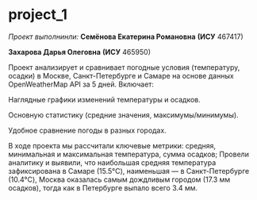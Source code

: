 # project_1
_Проект выполнинли:_
**Семёнова Екатерина Романовна**
**(ИСУ** 467417)

**Захарова Дарья Олеговна**
**(ИСУ** 465950)

Проект анализирует и сравнивает погодные условия (температуру, осадки) в Москве, Санкт-Петербурге и Самаре на основе данных OpenWeatherMap API за 5 дней. Включает:

Наглядные графики изменений температуры и осадков.

Основную статистику (средние значения, максимумы/минимумы).

Удобное сравнение погоды в разных городах.

В ходе проекта мы рассчитали ключевые метрики: средняя, минимальная и максимальная температура, сумма осадков; Провели аналитику и выявили, что наибольшая средняя температура зафиксирована в Самаре (15.5°C), наименьшая — в Санкт-Петербурге (10.4°C), Москва оказалась самым дождливым городом (17.3 мм осадков), тогда как в Петербурге выпало всего 3.4 мм.
